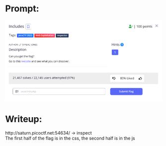 <h1>
  Prompt:
</h1>

![alt text](prompt.png)

<h1>
  Writeup:
</h1>

<p>http://saturn.picoctf.net:54634/ -> inspect<br>
The first half of the flag is in the css, the second half is in the js</p>
